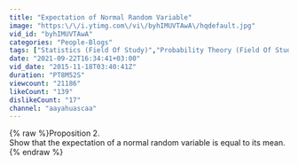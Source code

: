 ```yaml
---
title: "Expectation of Normal Random Variable"
image: "https:\/\/i.ytimg.com\/vi\/byhIMUVTAwA\/hqdefault.jpg"
vid_id: "byhIMUVTAwA"
categories: "People-Blogs"
tags: ["Statistics (Field Of Study)","Probability Theory (Field Of Study)","Normal Distribution (Literature Subject)"]
date: "2021-09-22T16:34:41+03:00"
vid_date: "2015-11-18T03:40:41Z"
duration: "PT8M52S"
viewcount: "21186"
likeCount: "139"
dislikeCount: "17"
channel: "aayahuascaa"
---
```

{% raw %}Proposition 2.<br />Show that the expectation of a normal random variable is equal to its mean.{% endraw %}
